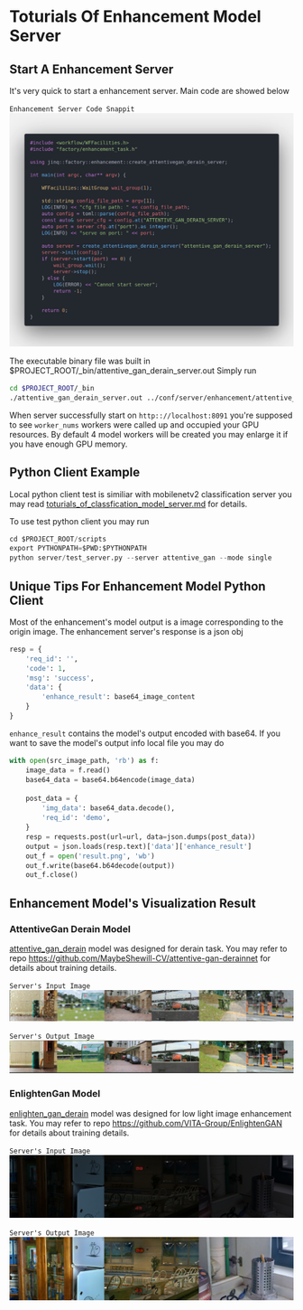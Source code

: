 # Toturials Of Enhancement Model Server

## Start A Enhancement Server

It's very quick to start a enhancement server. Main code are showed below

`Enhancement Server Code Snappit`
![strat_a_derain_server](../resources/images/start_a_derain_server.png)

The executable binary file was built in $PROJECT_ROOT/_bin/attentive_gan_derain_server.out Simply run

```bash
cd $PROJECT_ROOT/_bin
./attentive_gan_derain_server.out ../conf/server/enhancement/attentive_gan_derain/attentive_gan_server_cfg.ini
```

When server successfully start on `http:://localhost:8091` you're supposed to see `worker_nums` workers were called up and occupied your GPU resources. By default 4 model workers will be created you may enlarge it if you have enough GPU memory.

## Python Client Example

Local python client test is similiar with mobilenetv2 classification server you may read [toturials_of_classfication_model_server.md](../docs/toturials_of_classification_model_server.md) for details.

To use test python client you may run

```python
cd $PROJECT_ROOT/scripts
export PYTHONPATH=$PWD:$PYTHONPATH
python server/test_server.py --server attentive_gan --mode single
```

## Unique Tips For Enhancement Model Python Client

Most of the enhancement's model output is a image corresponding to the origin image. The enhancement server's response is a json obj 

```python
resp = {
    'req_id': '',
    'code': 1,
    'msg': 'success',
    'data': {
        'enhance_result': base64_image_content
    }
}
```
`enhance_result` contains the model's output encoded with base64. If you want to save the model's output info local file you may do

```python
with open(src_image_path, 'rb') as f:
    image_data = f.read()
    base64_data = base64.b64encode(image_data)

    post_data = {
        'img_data': base64_data.decode(),
        'req_id': 'demo',
    }
    resp = requests.post(url=url, data=json.dumps(post_data))
    output = json.loads(resp.text)['data']['enhance_result']
    out_f = open('result.png', 'wb')
    out_f.write(base64.b64decode(output))
    out_f.close()
```

## Enhancement Model's Visualization Result

### AttentiveGan Derain Model

[attentive_gan_derain](https://arxiv.org/abs/1711.10098) model was designed for derain task. You may refer to repo https://github.com/MaybeShewill-CV/attentive-gan-derainnet for details about training details.

`Server's Input Image`
![attentive_server_input](../resources/images/attentive_gan_server_input.png)

`Server's Output Image`
![attentive_server_output](../resources/images/attentive_gan_server_output.png)

### EnlightenGan Model

[enlighten_gan_derain](https://arxiv.org/abs/1906.06972) model was designed for low light image enhancement task. You may refer to repo https://github.com/VITA-Group/EnlightenGAN for details about training details.

`Server's Input Image`
![enlighten_server_input](../resources/images/enlighten_gan_server_input.png)

`Server's Output Image`
![attentive_server_output](../resources/images/enlighten_gan_server_output.png)